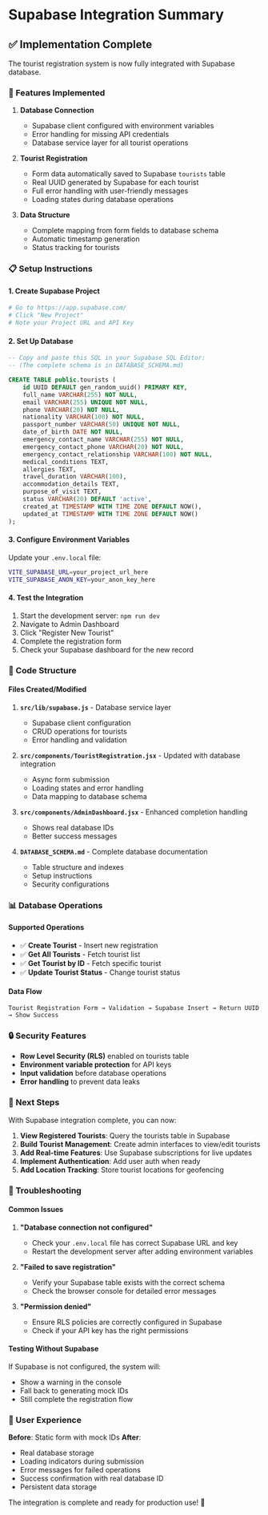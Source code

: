 # Supabase Integration Summary

## ✅ Implementation Complete

The tourist registration system is now fully integrated with Supabase database.

### 🚀 Features Implemented

1. **Database Connection**
   - Supabase client configured with environment variables
   - Error handling for missing API credentials
   - Database service layer for all tourist operations

2. **Tourist Registration**
   - Form data automatically saved to Supabase `tourists` table
   - Real UUID generated by Supabase for each tourist
   - Full error handling with user-friendly messages
   - Loading states during database operations

3. **Data Structure**
   - Complete mapping from form fields to database schema
   - Automatic timestamp generation
   - Status tracking for tourists

### 📋 Setup Instructions

#### 1. Create Supabase Project
```bash
# Go to https://app.supabase.com/
# Click "New Project"
# Note your Project URL and API Key
```

#### 2. Set Up Database
```sql
-- Copy and paste this SQL in your Supabase SQL Editor:
-- (The complete schema is in DATABASE_SCHEMA.md)

CREATE TABLE public.tourists (
    id UUID DEFAULT gen_random_uuid() PRIMARY KEY,
    full_name VARCHAR(255) NOT NULL,
    email VARCHAR(255) UNIQUE NOT NULL,
    phone VARCHAR(20) NOT NULL,
    nationality VARCHAR(100) NOT NULL,
    passport_number VARCHAR(50) UNIQUE NOT NULL,
    date_of_birth DATE NOT NULL,
    emergency_contact_name VARCHAR(255) NOT NULL,
    emergency_contact_phone VARCHAR(20) NOT NULL,
    emergency_contact_relationship VARCHAR(100) NOT NULL,
    medical_conditions TEXT,
    allergies TEXT,
    travel_duration VARCHAR(100),
    accommodation_details TEXT,
    purpose_of_visit TEXT,
    status VARCHAR(20) DEFAULT 'active',
    created_at TIMESTAMP WITH TIME ZONE DEFAULT NOW(),
    updated_at TIMESTAMP WITH TIME ZONE DEFAULT NOW()
);
```

#### 3. Configure Environment Variables
Update your `.env.local` file:
```bash
VITE_SUPABASE_URL=your_project_url_here
VITE_SUPABASE_ANON_KEY=your_anon_key_here
```

#### 4. Test the Integration
1. Start the development server: `npm run dev`
2. Navigate to Admin Dashboard
3. Click "Register New Tourist"
4. Complete the registration form
5. Check your Supabase dashboard for the new record

### 🔧 Code Structure

#### Files Created/Modified

1. **`src/lib/supabase.js`** - Database service layer
   - Supabase client configuration
   - CRUD operations for tourists
   - Error handling and validation

2. **`src/components/TouristRegistration.jsx`** - Updated with database integration
   - Async form submission
   - Loading states and error handling
   - Data mapping to database schema

3. **`src/components/AdminDashboard.jsx`** - Enhanced completion handling
   - Shows real database IDs
   - Better success messages

4. **`DATABASE_SCHEMA.md`** - Complete database documentation
   - Table structure and indexes
   - Setup instructions
   - Security configurations

### 📊 Database Operations

#### Supported Operations
- ✅ **Create Tourist** - Insert new registration
- ✅ **Get All Tourists** - Fetch tourist list
- ✅ **Get Tourist by ID** - Fetch specific tourist
- ✅ **Update Tourist Status** - Change tourist status

#### Data Flow
```
Tourist Registration Form → Validation → Supabase Insert → Return UUID → Show Success
```

### 🔒 Security Features

- **Row Level Security (RLS)** enabled on tourists table
- **Environment variable protection** for API keys
- **Input validation** before database operations
- **Error handling** to prevent data leaks

### 🎯 Next Steps

With Supabase integration complete, you can now:

1. **View Registered Tourists**: Query the tourists table in Supabase
2. **Build Tourist Management**: Create admin interfaces to view/edit tourists
3. **Add Real-time Features**: Use Supabase subscriptions for live updates
4. **Implement Authentication**: Add user auth when ready
5. **Add Location Tracking**: Store tourist locations for geofencing

### 🐛 Troubleshooting

#### Common Issues

1. **"Database connection not configured"**
   - Check your `.env.local` file has correct Supabase URL and key
   - Restart the development server after adding environment variables

2. **"Failed to save registration"**
   - Verify your Supabase table exists with the correct schema
   - Check the browser console for detailed error messages

3. **"Permission denied"**
   - Ensure RLS policies are correctly configured in Supabase
   - Check if your API key has the right permissions

#### Testing Without Supabase
If Supabase is not configured, the system will:
- Show a warning in the console
- Fall back to generating mock IDs
- Still complete the registration flow

### 📱 User Experience

**Before**: Static form with mock IDs
**After**: 
- Real database storage
- Loading indicators during submission
- Error messages for failed operations
- Success confirmation with real database ID
- Persistent data storage

The integration is complete and ready for production use! 🎉